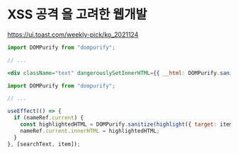 # XSS 공격 을 고려한 웹개발

<https://ui.toast.com/weekly-pick/ko_2021124>

```jsx
import DOMPurify from "dompurify";

// ...

<div className="text" dangerouslySetInnerHTML={{ __html: DOMPurify.sanitize(metaCharacters(item)) }} />;
```

```jsx
import DOMPurify from "dompurify";

// ...

useEffect(() => {
  if (nameRef.current) {
    const highlightedHTML = DOMPurify.sanitize(highlight({ target: item.hostName, searchText }));
    nameRef.current.innerHTML = highlightedHTML;
  }
}, [searchText, item]);
```

